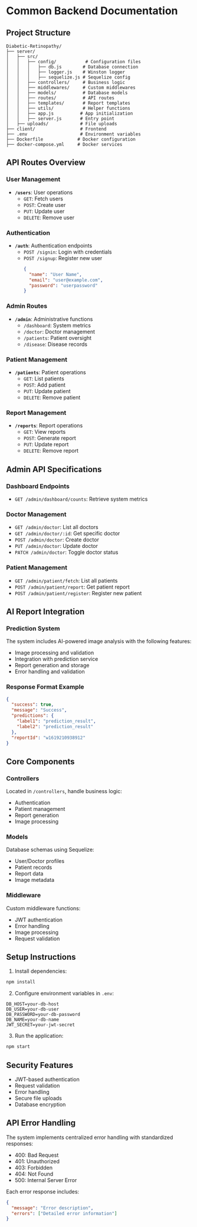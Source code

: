 # Common Backend Documentation

## Project Structure

```
Diabetic-Retinopathy/
├── server/
│   ├── src/
│   │   ├── config/           # Configuration files
│   │   │   ├── db.js        # Database connection
│   │   │   ├── logger.js    # Winston logger
│   │   │   ├── sequelize.js # Sequelize config
│   │   ├── controllers/     # Business logic
│   │   ├── middlewares/     # Custom middlewares
│   │   ├── models/          # Database models
│   │   ├── routes/          # API routes
│   │   ├── templates/       # Report templates
│   │   ├── utils/           # Helper functions
│   │   ├── app.js          # App initialization
│   │   ├── server.js       # Entry point
│   ├── uploads/            # File uploads
├── client/                 # Frontend
├── .env                    # Environment variables
├── Dockerfile             # Docker configuration
├── docker-compose.yml     # Docker services
```

## API Routes Overview

### User Management
- **`/users`**: User operations
  - `GET`: Fetch users
  - `POST`: Create user
  - `PUT`: Update user
  - `DELETE`: Remove user

### Authentication
- **`/auth`**: Authentication endpoints
  - `POST /signin`: Login with credentials
  - `POST /signup`: Register new user
    ```json
    {
      "name": "User Name",
      "email": "user@example.com",
      "password": "userpassword"
    }
    ```
### Admin Routes
- **`/admin`**: Administrative functions
  - `/dashboard`: System metrics
  - `/doctor`: Doctor management
  - `/patients`: Patient oversight
  - `/disease`: Disease records


### Patient Management
- **`/patients`**: Patient operations
  - `GET`: List patients
  - `POST`: Add patient
  - `PUT`: Update patient
  - `DELETE`: Remove patient

### Report Management
- **`/reports`**: Report operations
  - `GET`: View reports
  - `POST`: Generate report
  - `PUT`: Update report
  - `DELETE`: Remove report


## Admin API Specifications

### Dashboard Endpoints
- `GET /admin/dashboard/counts`: Retrieve system metrics

### Doctor Management
- `GET /admin/doctor`: List all doctors
- `GET /admin/doctor/:id`: Get specific doctor
- `POST /admin/doctor`: Create doctor
- `PUT /admin/doctor`: Update doctor
- `PATCH /admin/doctor`: Toggle doctor status

### Patient Management
- `GET /admin/patient/fetch`: List all patients
- `POST /admin/patient/report`: Get patient report
- `POST /admin/patient/register`: Register new patient

## AI Report Integration

### Prediction System
The system includes AI-powered image analysis with the following features:

- Image processing and validation
- Integration with prediction service
- Report generation and storage
- Error handling and validation

### Response Format Example
```json
{
  "success": true,
  "message": "Success",
  "predictions": {
    "label1": "prediction_result",
    "label2": "prediction_result"
  },
  "reportId": "w1619210938912"
}
```

## Core Components

### Controllers
Located in `/controllers`, handle business logic:
- Authentication
- Patient management
- Report generation
- Image processing

### Models
Database schemas using Sequelize:
- User/Doctor profiles
- Patient records
- Report data
- Image metadata

### Middleware
Custom middleware functions:
- JWT authentication
- Error handling
- Image processing
- Request validation

## Setup Instructions

1. Install dependencies:
```bash
npm install
```

2. Configure environment variables in `.env`:
```
DB_HOST=your-db-host
DB_USER=your-db-user
DB_PASSWORD=your-db-password
DB_NAME=your-db-name
JWT_SECRET=your-jwt-secret
```

3. Run the application:
```bash
npm start
```

## Security Features

- JWT-based authentication
- Request validation
- Error handling
- Secure file uploads
- Database encryption

## API Error Handling

The system implements centralized error handling with standardized responses:

- 400: Bad Request
- 401: Unauthorized
- 403: Forbidden
- 404: Not Found
- 500: Internal Server Error

Each error response includes:
```json
{
  "message": "Error description",
  "errors": ["Detailed error information"]
}
```

